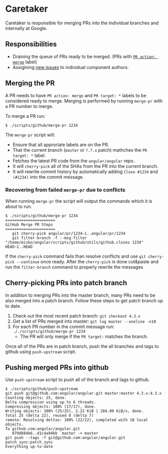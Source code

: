 # Caretaker

Caretaker is responsible for merging PRs into the individual branches and internally at Google.

## Responsibilities

- Draining the queue of PRs ready to be merged. (PRs with [`PR action: merge`](https://github.com/angular/angular/pulls?q=is%3Aopen+is%3Apr+label%3A%22PR+action%3A+merge%22) label)
- Assigining [new issues](https://github.com/angular/angular/issues?q=is%3Aopen+is%3Aissue+no%3Alabel) to individual component authors.

## Merging the PR

A PR needs to have `PR action: merge` and `PR target: *` labels to be considered
ready to merge. Merging is performed by running `merge-pr` with a PR number to merge.

To merge a PR run:

```
$ ./scripts/github/merge-pr 1234
```

The `merge-pr` script will:
- Ensure that all approriate labels are on the PR.
- That the current branch (`master` or `?.?.x` patch) mathches the `PR target: *` label.
- Fetches the latest PR code from the `angular/angular` repo.
- It will `cherry-pick` all of the SHAs from the PR into the current branch.
- It will rewrite commit history by automatically adding `Close #1234` and `(#1234)` into the commit message.


### Recovering from failed `merge-pr` due to conflicts

When running `merge-pr` the script will output the commands which it is about to run.

```
$ ./scripts/github/merge-pr 1234
======================
GitHub Merge PR Steps
======================
   git cherry-pick angular/pr/1234~1..angular/pr/1234
   git filter-branch -f --msg-filter "/home/misko/angular/scripts/github/utils/github.closes 1234" HEAD~1..HEAD
```

If the `cherry-pick` command fails than resolve conflicts and use `git cherry-pick --continue` once ready. After the `cherry-pick` is done cut&paste and run the `filter-branch` command to properly rewrite the messages

## Cherry-picking PRs into patch branch

In addition to merging PRs into the master branch, many PRs need to be also merged into a patch branch.
Follow these steps to get patch branch up to date.

1. Check out the most recent patch branch: `git checkout 4.3.x`
2. Get a list of PRs merged into master: `git log master --oneline -n10`
3. For each PR number in the commit message run: `././scripts/github/merge-pr 1234`
   - The PR will only merge if the `PR target:` matches the branch.

Once all of the PRs are in patch branch, push the all branches and tags to github using `push-upstream` script.


## Pushing merged PRs into github

Use `push-upstream` script to push all of the branch and tags to github.

```
$ ./scripts/github/push-upstream
git push git@github.com:angular/angular.git master:master 4.3.x:4.3.x
Counting objects: 25, done.
Delta compression using up to 6 threads.
Compressing objects: 100% (17/17), done.
Writing objects: 100% (25/25), 2.22 KiB | 284.00 KiB/s, done.
Total 25 (delta 22), reused 8 (delta 7)
remote: Resolving deltas: 100% (22/22), completed with 18 local objects.
To github.com:angular/angular.git
   079d884b6..d1c4a94bb  master -> master
git push --tags -f git@github.com:angular/angular.git patch_sync:patch_sync
Everything up-to-date
```
